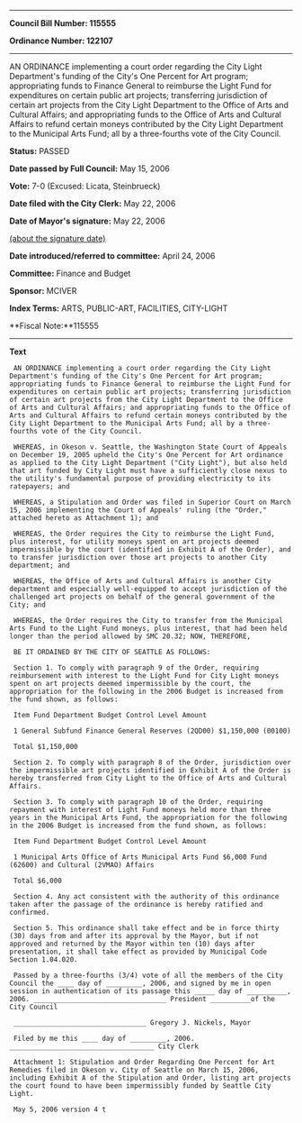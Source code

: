 

********

**Council Bill Number: 115555**
   
**Ordinance Number: 122107**
********

 AN ORDINANCE implementing a court order regarding the City Light Department's funding of the City's One Percent for Art program; appropriating funds to Finance General to reimburse the Light Fund for expenditures on certain public art projects; transferring jurisdiction of certain art projects from the City Light Department to the Office of Arts and Cultural Affairs; and appropriating funds to the Office of Arts and Cultural Affairs to refund certain moneys contributed by the City Light Department to the Municipal Arts Fund; all by a three-fourths vote of the City Council.

**Status:** PASSED
   
**Date passed by Full Council:** May 15, 2006
   
**Vote:** 7-0 (Excused: Licata, Steinbrueck)
   
**Date filed with the City Clerk:** May 22, 2006
   
**Date of Mayor's signature:** May 22, 2006
   
[(about the signature date)](/~public/approvaldate.htm)
   
   
   
**Date introduced/referred to committee:** April 24, 2006
   
**Committee:** Finance and Budget
   
**Sponsor:** MCIVER
   
   
**Index Terms:** ARTS, PUBLIC-ART, FACILITIES, CITY-LIGHT

**Fiscal Note:**115555

********

**Text**
   
```
 AN ORDINANCE implementing a court order regarding the City Light Department's funding of the City's One Percent for Art program; appropriating funds to Finance General to reimburse the Light Fund for expenditures on certain public art projects; transferring jurisdiction of certain art projects from the City Light Department to the Office of Arts and Cultural Affairs; and appropriating funds to the Office of Arts and Cultural Affairs to refund certain moneys contributed by the City Light Department to the Municipal Arts Fund; all by a three-fourths vote of the City Council.

 WHEREAS, in Okeson v. Seattle, the Washington State Court of Appeals on December 19, 2005 upheld the City's One Percent for Art ordinance as applied to the City Light Department ("City Light"), but also held that art funded by City Light must have a sufficiently close nexus to the utility's fundamental purpose of providing electricity to its ratepayers; and

 WHEREAS, a Stipulation and Order was filed in Superior Court on March 15, 2006 implementing the Court of Appeals' ruling (the "Order," attached hereto as Attachment 1); and

 WHEREAS, the Order requires the City to reimburse the Light Fund, plus interest, for utility moneys spent on art projects deemed impermissible by the court (identified in Exhibit A of the Order), and to transfer jurisdiction over those art projects to another City department; and

 WHEREAS, the Office of Arts and Cultural Affairs is another City department and especially well-equipped to accept jurisdiction of the challenged art projects on behalf of the general government of the City; and

 WHEREAS, the Order requires the City to transfer from the Municipal Arts Fund to the Light Fund moneys, plus interest, that had been held longer than the period allowed by SMC 20.32; NOW, THEREFORE,

 BE IT ORDAINED BY THE CITY OF SEATTLE AS FOLLOWS:

 Section 1. To comply with paragraph 9 of the Order, requiring reimbursement with interest to the Light Fund for City Light moneys spent on art projects deemed impermissible by the court, the appropriation for the following in the 2006 Budget is increased from the fund shown, as follows:

 Item Fund Department Budget Control Level Amount

 1 General Subfund Finance General Reserves (2QD00) $1,150,000 (00100)

 Total $1,150,000

 Section 2. To comply with paragraph 8 of the Order, jurisdiction over the impermissible art projects identified in Exhibit A of the Order is hereby transferred from City Light to the Office of Arts and Cultural Affairs.

 Section 3. To comply with paragraph 10 of the Order, requiring repayment with interest of Light Fund moneys held more than three years in the Municipal Arts Fund, the appropriation for the following in the 2006 Budget is increased from the fund shown, as follows:

 Item Fund Department Budget Control Level Amount

 1 Municipal Arts Office of Arts Municipal Arts Fund $6,000 Fund (62600) and Cultural (2VMAO) Affairs

 Total $6,000

 Section 4. Any act consistent with the authority of this ordinance taken after the passage of the ordinance is hereby ratified and confirmed.

 Section 5. This ordinance shall take effect and be in force thirty (30) days from and after its approval by the Mayor, but if not approved and returned by the Mayor within ten (10) days after presentation, it shall take effect as provided by Municipal Code Section 1.04.020.

 Passed by a three-fourths (3/4) vote of all the members of the City Council the ____ day of _________, 2006, and signed by me in open session in authentication of its passage this _____ day of __________, 2006. _________________________________ President __________of the City Council

 _________________________________ Gregory J. Nickels, Mayor

 Filed by me this ____ day of _________, 2006. ____________________________________ City Clerk

 Attachment 1: Stipulation and Order Regarding One Percent for Art Remedies filed in Okeson v. City of Seattle on March 15, 2006, including Exhibit A of the Stipulation and Order, listing art projects the court found to have been impermissibly funded by Seattle City Light.

 May 5, 2006 version 4 t

```
